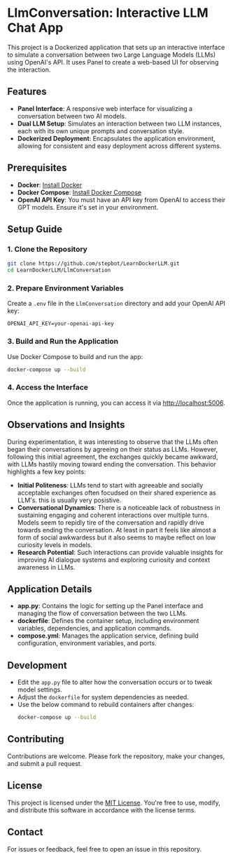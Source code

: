 # LlmConversation: Interactive LLM Chat App

This project is a Dockerized application that sets up an interactive interface to simulate a conversation between two Large Language Models (LLMs) using OpenAI's API. It uses Panel to create a web-based UI for observing the interaction.

## Features

- **Panel Interface**: A responsive web interface for visualizing a conversation between two AI models.
- **Dual LLM Setup**: Simulates an interaction between two LLM instances, each with its own unique prompts and conversation style.
- **Dockerized Deployment**: Encapsulates the application environment, allowing for consistent and easy deployment across different systems.

## Prerequisites

- **Docker**: [Install Docker](https://docs.docker.com/get-docker/)
- **Docker Compose**: [Install Docker Compose](https://docs.docker.com/compose/install/)
- **OpenAI API Key**: You must have an API key from OpenAI to access their GPT models. Ensure it's set in your environment.

## Setup Guide

### 1. Clone the Repository

```bash
git clone https://github.com/stepbot/LearnDockerLLM.git
cd LearnDockerLLM/LlmConversation
```

### 2. Prepare Environment Variables

Create a `.env` file in the `LlmConversation` directory and add your OpenAI API key:

```plaintext
OPENAI_API_KEY=your-openai-api-key
```

### 3. Build and Run the Application

Use Docker Compose to build and run the app:

```bash
docker-compose up --build
```

### 4. Access the Interface

Once the application is running, you can access it via [http://localhost:5006](http://localhost:5006).

## Observations and Insights

During experimentation, it was interesting to observe that the LLMs often began their conversations by agreeing on their status as LLMs. However, following this initial agreement, the exchanges quickly became awkward, with LLMs hastily moving toward ending the conversation. This behavior highlights a few key points:
- **Initial Politeness**: LLMs tend to start with agreeable and socially acceptable exchanges often focudsed on their shared experience as LLM's. this is usually very posistive.
- **Conversational Dynamics**: There is a noticeable lack of robustness in sustaining engaging and coherent interactions over multiple turns. Models seem to repidly tire of the conversation and rapidly drive towards ending the conversation. At least in part it feels like almost a form of social awkwardess but it also seems to maybe reflect on low curiosity levels in models.
- **Research Potential**: Such interactions can provide valuable insights for improving AI dialogue systems and exploring curiosity and context awareness in LLMs.

## Application Details

- **app.py**: Contains the logic for setting up the Panel interface and managing the flow of conversation between the two LLMs.
- **dockerfile**: Defines the container setup, including environment variables, dependencies, and application commands.
- **compose.yml**: Manages the application service, defining build configuration, environment variables, and ports.

## Development

- Edit the `app.py` file to alter how the conversation occurs or to tweak model settings.
- Adjust the `dockerfile` for system dependencies as needed.
- Use the below command to rebuild containers after changes:
  ```bash
  docker-compose up --build
  ```

## Contributing

Contributions are welcome. Please fork the repository, make your changes, and submit a pull request.

## License

This project is licensed under the [MIT License](../license.txt). You're free to use, modify, and distribute this software in accordance with the license terms.

## Contact

For issues or feedback, feel free to open an issue in this repository.
